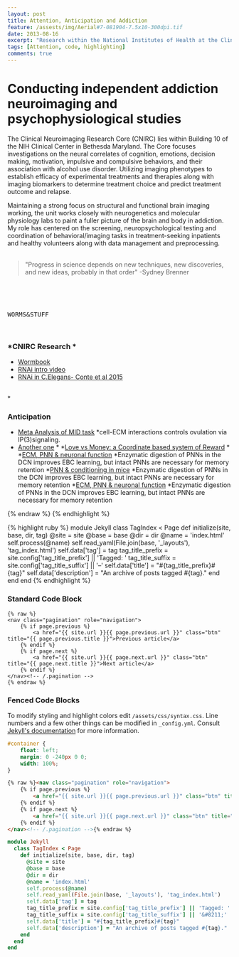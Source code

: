 ```yaml
---
layout: post
title: Attention, Anticipation and Addiction
feature: /assests/img/Aerial#7-081904-7.5x10-300dpi.tif
date: 2013-08-16
excerpt: "Research within the National Institutes of Health at the Clinical Neuroimaging Imaging Core"
tags: [Attention, code, highlighting]
comments: true
---
```


# Conducting independent addiction neuroimaging and psychophysiological studies

The Clinical Neuroimaging Research Core (CNIRC) lies within Building 10 of the NIH Clinical Center in Bethesda Maryland. The Core focuses investigations on the neural correlates of cognition, emotions, decision making, motivation, impulsive and compulsive behaviors, and their association with alcohol use disorder. Utilizing imaging phenotypes to establish efficacy of experimental treatments and therapies along with imaging biomarkers to determine treatment choice and predict treatment outcome and relapse.

Maintaining a strong focus on structural and functional brain imaging working, the unit works closely with neurogenetics and molecular physiology labs to paint a fuller picture of the brain and body in addiction.  My role has centered on the screening, neuropsychological testing and coordination of behavioral/imaging tasks in treatment-seeking inpatients and healthy volunteers along with data management and preprocessing.
<br/>
<br/>



> "Progress in science depends on new techniques, new discoveries, and new ideas, probably in that order" -Sydney Brenner

<br/>
<br/>
<br/>


<kbd>W</kbd><kbd>O</kbd><kbd>R</kbd><kbd>M</kbd><kbd>S</kbd><kbd>&</kbd><kbd>S</kbd><kbd>T</kbd><kbd>U</kbd><kbd>F</kbd><kbd>F</kbd>

<br/>

<!--
## *Addiction*

Aka the "elegant rod". This tiny worm has become a centerpiece model organism in biology for its ease of use, and since [Sydney Brenner](https://www.nature.com/articles/d41586-019-01192-9) began investigations on the developmental and molecular biology of the worm in the 1970s (before that he established the nonoverlapping of the triplet codon in DNA & discovered an "unstable intermediate information(mRNA) it has become a household name for biologists.

Research spans from [nicotine dependence](https://www.ncbi.nlm.nih.gov/pubmed/17081982), [memory](https://www.ncbi.nlm.nih.gov/pmc/articles/PMC6596540/), [immunity](https://www.ncbi.nlm.nih.gov/pmc/articles/PMC3302602/), to complex systems. 

  



| Header1 | Header2 | Header3 |
|:--------|:-------:|--------:|
| cell1   | cell2   | cell3   |
| cell4   | cell5   | cell6   |
|----
| cell1   | cell2   | cell3   |
| cell4   | cell5   | cell6   |
|=====
| Foot1   | Foot2   | Foot3
{: rules="groups"}


-->




### *CNIRC Research * 
   * [Wormbook](https://www.wormbook.com)
   * [RNAi intro video](https://www.youtube.com/watch?v=cK-OGB1_ELE)
   * [RNAi in C.Elegans- Conte et al 2015](https://www.ncbi.nlm.nih.gov/pmc/articles/PMC5396541/)
   <br/>
   *
   
<br/>

   
### Anticipation 
   * [Meta Analysis of MID task](https://www.ncbi.nlm.nih.gov/pubmed/30255220)
        *cell-ECM interactions controls ovulation via IP(3)signaling. 
   * [Another one](https://www.ncbi.nlm.nih.gov/pubmed/29696725)
        *
   *[Love vs Money: a Coordinate based system of Reward](https://www.ncbi.nlm.nih.gov/pubmed/30807783)
        *
   *[ECM, PNN & neuronal function]( https://www.ncbi.nlm.nih.gov/pubmed/31263252/)
        *Enzymatic digestion of PNNs in the DCN improves EBC learning, but intact PNNs are necessary for memory retention
   *[PNN & conditioning in mice](https://www.ncbi.nlm.nih.gov/pubmed/32152108)
        *Enzymatic digestion of PNNs in the DCN improves EBC learning, but intact PNNs are necessary for memory retention
   *[ECM, PNN & neuronal function]( https://www.ncbi.nlm.nih.gov/pubmed/31263252/)
        *Enzymatic digestion of PNNs in the DCN improves EBC learning, but intact PNNs are necessary for memory retention

 
        
    
<!--

[First Paper on Prostaglandins in the Brain](https://www.ncbi.nlm.nih.gov/pubmed/14201168)

[COX & PGs](https://www.ncbi.nlm.nih.gov/pubmed/9373877)

[Prostaglandins & Brain Disorders](https://www.ncbi.nlm.nih.gov/pubmed/32021549)

[Deranged neuronal calcium signaling and Huntington disease](https://www.sciencedirect.com/science/article/abs/pii/S0006291X04017735?via%3Dihub)

[Ca & Microglial activation](https://www.jneurosci.org/content/23/11/4410)

[PNN Review](https://www.ncbi.nlm.nih.gov/pubmed/27911749)

[PNNs, N-G interactions and plasticity](https://www.ncbi.nlm.nih.gov/pubmed/26881114)

[PNNs and addiction](https://www.ncbi.nlm.nih.gov/pubmed/29289347)
## Tables

| Header1 | Header2 | Header3 |
|:--------|:-------:|--------:|
| cell1   | cell2   | cell3   |
| cell4   | cell5   | cell6   |
|----
| cell1   | cell2   | cell3   |
| cell4   | cell5   | cell6   |
|=====
| Foot1   | Foot2   | Foot3
{: rules="groups"}

## Code Snippets

{% highlight css %}
#container {
  float: left;
  margin: 0 -240px 0 0;
  width: 100%;
}
{% endhighlight %}

## Buttons

Make any link standout more when applying the `.btn` class.

{% highlight html %}
<a href="#" class="btn btn-success">Success Button</a>
{% endhighlight %}

<div markdown="0"><a href="#" class="btn">Primary Button</a></div>
<div markdown="0"><a href="#" class="btn btn-success">Success Button</a></div>
<div markdown="0"><a href="#" class="btn btn-warning">Warning Button</a></div>
<div markdown="0"><a href="#" class="btn btn-danger">Danger Button</a></div>
<div markdown="0"><a href="#" class="btn btn-info">Info Button</a></div>


## Notices
**Watch out!** You can also add notices by appending `{: .notice}` to a paragraph.
{: .notice}


You can also use `<kbd>` tag for keyboard buttons.
-->


<!--
Syntax highlighting is a feature that displays source code, in different colors and fonts according to the category of terms. This feature facilitates writing in a structured language such as a programming language or a markup language as both structures and syntax errors are visually distinct. Highlighting does not affect the meaning of the text itself; it is intended only for human readers.[^1]

[^1]: <http://en.wikipedia.org/wiki/Syntax_highlighting>

### Highlighted Code Blocks

To modify styling and highlight colors edit `/assets/css/syntax.css`.

{% highlight css %}
#container {
    float: left;
    margin: 0 -240px 0 0;
    width: 100%;
}
{% endhighlight %}

{% highlight html %}
{% raw %}
<nav class="pagination" role="navigation">
    {% if page.previous %}
        <a href="{{ site.url }}{{ page.previous.url }}" class="btn" title="{{ page.previous.title }}">Previous article</a>
    {% endif %}
    {% if page.next %}
        <a href="{{ site.url }}{{ page.next.url }}" class="btn" title="{{ page.next.title }}">Next article</a>
    {% endif %}
</nav><!-- /.pagination -->
{% endraw %}
{% endhighlight %}

{% highlight ruby %}
module Jekyll
  class TagIndex < Page
    def initialize(site, base, dir, tag)
      @site = site
      @base = base
      @dir = dir
      @name = 'index.html'
      self.process(@name)
      self.read_yaml(File.join(base, '_layouts'), 'tag_index.html')
      self.data['tag'] = tag
      tag_title_prefix = site.config['tag_title_prefix'] || 'Tagged: '
      tag_title_suffix = site.config['tag_title_suffix'] || '&#8211;'
      self.data['title'] = "#{tag_title_prefix}#{tag}"
      self.data['description'] = "An archive of posts tagged #{tag}."
    end
  end
end
{% endhighlight %}


### Standard Code Block

    {% raw %}
    <nav class="pagination" role="navigation">
        {% if page.previous %}
            <a href="{{ site.url }}{{ page.previous.url }}" class="btn" title="{{ page.previous.title }}">Previous article</a>
        {% endif %}
        {% if page.next %}
            <a href="{{ site.url }}{{ page.next.url }}" class="btn" title="{{ page.next.title }}">Next article</a>
        {% endif %}
    </nav><!-- /.pagination -->
    {% endraw %}


### Fenced Code Blocks

To modify styling and highlight colors edit `/assets/css/syntax.css`. Line numbers and a few other things can be modified in `_config.yml`. Consult [Jekyll's documentation](http://jekyllrb.com/docs/configuration/) for more information.

~~~ css
#container {
    float: left;
    margin: 0 -240px 0 0;
    width: 100%;
}
~~~

~~~ html
{% raw %}<nav class="pagination" role="navigation">
    {% if page.previous %}
        <a href="{{ site.url }}{{ page.previous.url }}" class="btn" title="{{ page.previous.title }}">Previous article</a>
    {% endif %}
    {% if page.next %}
        <a href="{{ site.url }}{{ page.next.url }}" class="btn" title="{{ page.next.title }}">Next article</a>
    {% endif %}
</nav><!-- /.pagination -->{% endraw %}
~~~

~~~ ruby
module Jekyll
  class TagIndex < Page
    def initialize(site, base, dir, tag)
      @site = site
      @base = base
      @dir = dir
      @name = 'index.html'
      self.process(@name)
      self.read_yaml(File.join(base, '_layouts'), 'tag_index.html')
      self.data['tag'] = tag
      tag_title_prefix = site.config['tag_title_prefix'] || 'Tagged: '
      tag_title_suffix = site.config['tag_title_suffix'] || '&#8211;'
      self.data['title'] = "#{tag_title_prefix}#{tag}"
      self.data['description'] = "An archive of posts tagged #{tag}."
    end
  end
end
~~~

